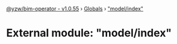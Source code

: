 [@yzw/bim-operator - v1.0.55](../README.md) › [Globals](../globals.md) › ["model/index"](_model_index_.md)

# External module: "model/index"


